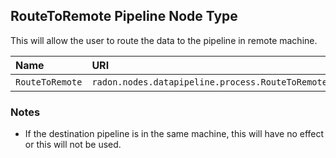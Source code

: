 ## RouteToRemote Pipeline Node Type

This will allow the user to route the data to the pipeline in remote machine.

| Name | URI | Version | Derived From |
|:---- |:--- |:------- |:------------ |
| `RouteToRemote` | `radon.nodes.datapipeline.process.RouteToRemote` | 1.0.0 | `radon.nodes.datapipeline.MidwayPB` |

### Notes

* If the destination pipeline is in the same machine, this will have no effect or this will not be used.
